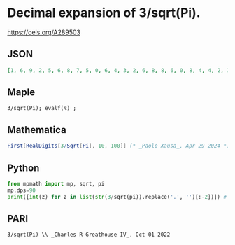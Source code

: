 # Decimal expansion of 3/sqrt\(Pi\)\.
https://oeis.org/A289503
## JSON
```JSON
[1, 6, 9, 2, 5, 6, 8, 7, 5, 0, 6, 4, 3, 2, 6, 8, 8, 6, 0, 8, 4, 4, 2, 3, 8, 3, 5, 4, 6, 8, 2, 3, 1, 7, 7, 5, 7, 5, 3, 2, 1, 5, 1, 8, 8, 7, 9, 8, 6, 9, 9, 6, 5, 7, 0, 5, 3, 2, 2, 5, 7, 1, 6, 5, 1, 3, 1, 9, 2, 7, 4, 0, 5, 3, 2, 4, 4, 8, 0, 2, 4, 3, 4, 6, 0, 2, 3, 0]
```
## Maple
```Maple
3/sqrt(Pi); evalf(%) ;
```
## Mathematica
```Mathematica
First[RealDigits[3/Sqrt[Pi], 10, 100]] (* _Paolo Xausa_, Apr 29 2024 *)
```
## Python
```Python
from mpmath import mp, sqrt, pi
mp.dps=90
print([int(z) for z in list(str(3/sqrt(pi)).replace('.', '')[:-2])]) # _Indranil Ghosh_, Jul 08 2017
```
## PARI
```PARI
3/sqrt(Pi) \\ _Charles R Greathouse IV_, Oct 01 2022
```
